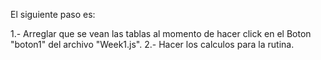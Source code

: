 El siguiente paso es:

1.- Arreglar que se vean las tablas al momento de hacer click en el Boton "boton1" del archivo "Week1.js".
2.- Hacer los calculos para la rutina.